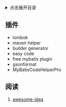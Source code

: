 <details>
<summary>点击展开目录</summary>
<!-- TOC -->

- [插件](#插件)
- [阅读](#阅读)

<!-- /TOC -->
</details>



## 插件

* lombok
* maven helper
* builder generator
* easy code
* free mybatis plugin
* gsonformat
* MyBatisCodeHelperPro


## 阅读

1. [awesome-idea](https://github.com/Snailclimb/awesome-idea/)
